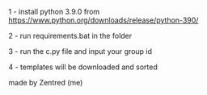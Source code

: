 1 - install python 3.9.0 from https://www.python.org/downloads/release/python-390/

2 - run requirements.bat in the folder

3 - run the c.py file and input your group id

4 - templates will be downloaded and sorted

made by Zentred (me)
